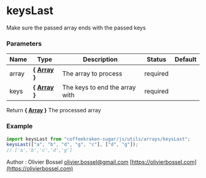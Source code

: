 # keysLast

Make sure the passed array ends with the passed keys

### Parameters

| Name  | Type                                                                                                 | Description                    | Status   | Default |
| ----- | ---------------------------------------------------------------------------------------------------- | ------------------------------ | -------- | ------- |
| array | **{ [Array](https://developer.mozilla.org/fr/docs/Web/JavaScript/Reference/Objets_globaux/Array) }** | The array to process           | required |
| keys  | **{ [Array](https://developer.mozilla.org/fr/docs/Web/JavaScript/Reference/Objets_globaux/Array) }** | The keys to end the array with | required |

Return **{ [Array](https://developer.mozilla.org/fr/docs/Web/JavaScript/Reference/Objets_globaux/Array) }** The processed array

### Example

```js
import keysLast from "coffeekraken-sugar/js/utils/arrays/keysLast";
keysLast(["a", "b", "d", "g", "c"], ["d", "g"]);
// ['a','b','c','d','g']
```

Author : Olivier Bossel [olivier.bossel@gmail.com](mailto:olivier.bossel@gmail.com) [https://olivierbossel.com](https://olivierbossel.com)
